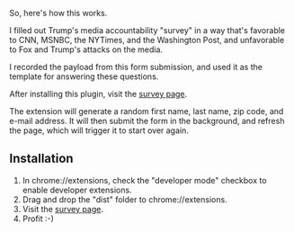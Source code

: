 So, here's how this works. 

I filled out Trump's media accountability "survey" in a way that's favorable to
CNN, MSNBC, the NYTimes, and the Washington Post, and unfavorable to Fox and Trump's attacks on the media.

I recorded the payload from this form submission, and used it as the template for answering these questions.

After installing this plugin, visit the [survey page](https://action.donaldjtrump.com/mainstream-media-accountability-survey/).

The extension will generate a random first name, last name, zip code, and e-mail address.
It will then submit the form in the background, and refresh the page, which will trigger it to start over again.

## Installation

1. In chrome://extensions, check the "developer mode" checkbox to enable developer extensions.
2. Drag and drop the "dist" folder to chrome://extensions.
3. Visit the [survey page](https://action.donaldjtrump.com/mainstream-media-accountability-survey/).
4. Profit :-)
